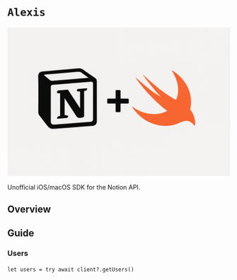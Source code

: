# ``Alexis``

![Notion + Swift](Resources/alexis.png)

Unofficial iOS/macOS SDK for the Notion API.

## Overview

## Guide

### Users

``let users = try await client?.getUsers()``

